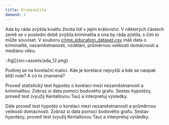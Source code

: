 ```yaml
---
title: Kriminalita
demand: 2
---
```



Ada by ráda zvýšila kvalitu života lidí v jejím království. V některých částech země se v poslední době zvýšila kriminalita a ona by ráda zjistila, s čím to může souviset. V souboru [crime_education_dataset.csv](assets/crime_education_dataset.csv) máš data o kriminalitě, nezaměstnanosti, vzdělání, průměrnou velikostí domácnosti a mediánu věku.

::fig[]{src=assets/ada_12.png}

Podívej se na korelační matici. Kde je korelace nejvyšší a kde se naopak blíží nule? A co to znamená?

Proveď statistický test hypotéz o korelaci mezi nezaměstnaností a kriminalitou. Zobraz si data pomocí bodového grafu. Sestav hypotézy, proveď test (využij Kenlallovou Tau) a interpretuj výsledky.

Dále proveď test hypotéz o korelaci mezi nezaměstnaností a průměrnou velikostí domácnosti. Zobraz si data pomocí bodového grafu. Sestav hypotézy, proveď test (využij Kenlallovou Tau) a interpretuj výsledky.


